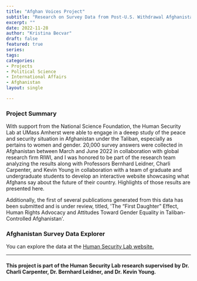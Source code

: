 ```yaml
---
title: "Afghan Voices Project"
subtitle: "Research on Survey Data from Post-U.S. Withdrawal Afghanistan"
excerpt: ""
date: 2022-11-28
author: "Kristina Becvar"
draft: false
featured: true
series:
tags:
categories:
- Projects
- Political Science
- International Affairs
- Afghanistan
layout: single

---
```


### Project Summary

With support from the National Science Foundation, the Human Security Lab at UMass Amherst were able to engage in a deeep study of the peace and security situation in Afghanistan under the Taliban, especially as pertains to women and gender. 20,000 survey answers were collected in Afghanistan between March and June 2022 in collaboration with global research firm RIWI, and I was honored to be part of the research team analyzing the results along with Professors Bernhard Leidner, Charli Carpenter, and Kevin Young in collaboration with a team of graduate and undergraduate students to develop an interactive website showcasing what Afghans say about the future of their country. Highlights of those results are presented here.

Additionally, the first of several publications generated from this data has been submitted and is under review, titled, 'The “First Daughter” Effect, Human Rights Advocacy and Attitudes Toward Gender Equality in Taliban-Controlled Afghanistan'.


### Afghanistan Survey Data Explorer

You can explore the data at the [Human Security Lab website.](https://www.humansecuritylab.net/afghanvoicesdata)


---

#### This project is part of the Human Security Lab research supervised by Dr. Charli Carpenter, Dr. Bernhard Leidner, and Dr. Kevin Young.

